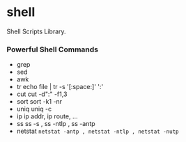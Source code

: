 shell
=====
Shell Scripts Library.

### Powerful Shell Commands
- grep
- sed
- awk
- tr
  echo file | tr -s '[:space:]' ':' 
- cut
  cut -d":" -f1,3
- sort
  sort -k1 -nr
- uniq
  uniq -c
- ip
  ip addr, ip route, ...
- ss
  ss -s , ss -ntlp , ss -antp
- netstat 
`netstat -antp , netstat -ntlp , netstat -nutp`
